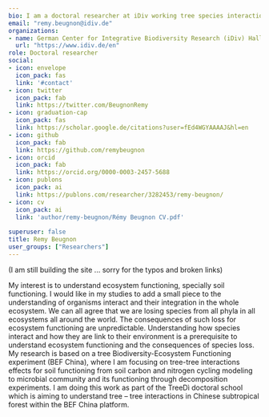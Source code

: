 ```yaml
---
bio: I am a doctoral researcher at iDiv working tree species interaction effect on soil functioning.
email: "remy.beugnon@idiv.de"
organizations:
- name: German Center for Integrative Biodiversity Research (iDiv) Halle-Jena-Leipzig 
  url: "https://www.idiv.de/en"
role: Doctoral researcher
social:
- icon: envelope
  icon_pack: fas
  link: '#contact'
- icon: twitter
  icon_pack: fab
  link: https://twitter.com/BeugnonRemy
- icon: graduation-cap
  icon_pack: fas
  link: https://scholar.google.de/citations?user=fEd4WGYAAAAJ&hl=en
- icon: github
  icon_pack: fab
  link: https://github.com/remybeugnon
- icon: orcid
  icon_pack: fab
  link: https://orcid.org/0000-0003-2457-5688
- icon: publons
  icon_pack: ai
  link: https://publons.com/researcher/3282453/remy-beugnon/
- icon: cv
  icon_pack: ai
  link: 'author/remy-beugnon/Rémy Beugnon CV.pdf'
  
superuser: false
title: Remy Beugnon
user_groups: ["Researchers"]
---
```

(I am still building the site ... sorry for the typos and broken links)

  My interest is to understand ecosystem functioning, specially soil functioning. I would like in my studies to add a small piece to the understanding of organisms interact and their integration in the whole ecosystem.
We can all agree that we are losing species from all phyla in all ecosystems all around the world. The consequences of such loss for ecosystem functioning are unpredictable. Understanding how species interact and how they are link to their environment is a prerequisite to understand ecosystem functioning and the consequences of species loss. 
My research is based on a tree Biodiversity-Ecosystem Functioning experiment (BEF China), where I am focusing on tree-tree interactions effects for soil functioning from soil carbon and nitrogen cycling modeling to microbial community and its functioning through decomposition experiments. I am doing this work as part of the TreeDì doctoral school which is aiming to understand tree – tree interactions in Chinese subtropical forest within the BEF China platform.